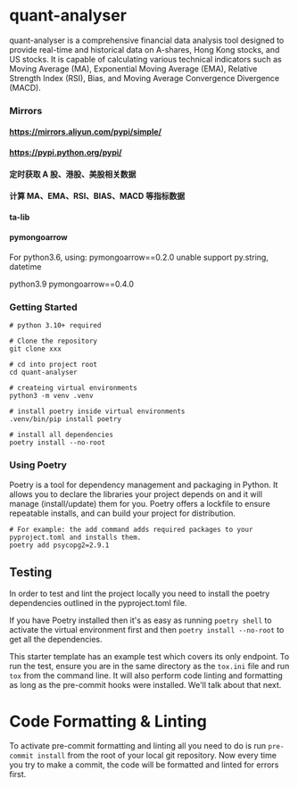 # quant-analyser

quant-analyser is a comprehensive financial data analysis tool designed to provide real-time and historical data on A-shares, Hong Kong stocks, and US stocks. It is capable of calculating various technical indicators such as Moving Average (MA), Exponential Moving Average (EMA), Relative Strength Index (RSI), Bias, and Moving Average Convergence Divergence (MACD).

### Mirrors

#### https://mirrors.aliyun.com/pypi/simple/
#### https://pypi.python.org/pypi/


#### 定时获取 A 股、港股、美股相关数据

#### 计算 MA、EMA、RSI、BIAS、MACD 等指标数据

#### ta-lib

#### pymongoarrow

For python3.6, using: pymongoarrow==0.2.0
unable support py.string, datetime

python3.9 pymongoarrow==0.4.0


### Getting Started

```shell script
# python 3.10+ required

# Clone the repository
git clone xxx

# cd into project root
cd quant-analyser

# createing virtual environments
python3 -m venv .venv

# install poetry inside virtual environments
.venv/bin/pip install poetry

# install all dependencies
poetry install --no-root

```

### Using Poetry

Poetry is a tool for dependency management and packaging in Python. It allows you to declare the libraries your project depends on and it will manage (install/update) them for you. Poetry offers a lockfile to ensure repeatable installs, and can build your project for distribution.

```shell script
# For example: the add command adds required packages to your pyproject.toml and installs them.
poetry add psycopg2=2.9.1
```

## Testing

In order to test and lint the project locally you need to install the poetry dependencies outlined in the pyproject.toml file.

If you have Poetry installed then it's as easy as running `poetry shell` to activate the virtual environment first and then `poetry install --no-root` to get all the dependencies.

This starter template has an example test which covers its only endpoint. To run the test, ensure you are
in the same directory as the `tox.ini` file and run `tox` from the command line. It will also perform code
linting and formatting as long as the pre-commit hooks were installed. We'll talk about that next.

# Code Formatting & Linting

To activate pre-commit formatting and linting all you need to do is run `pre-commit install` from the root of your local git repository. Now
every time you try to make a commit, the code will be formatted and linted for errors first.
